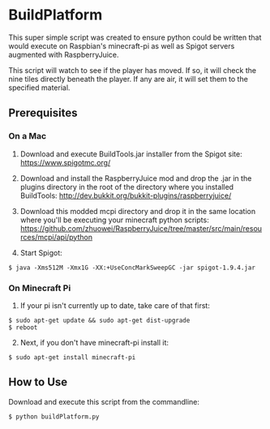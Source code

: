 # BuildPlatform

This super simple script was created to ensure python could be written that would execute on Raspbian's minecraft-pi as well as Spigot servers augmented with RaspberryJuice.

This script will watch to see if the player has moved. If so, it will check the nine tiles directly beneath the player. If any are air, it will set them to the specified material.

## Prerequisites

### On a Mac

1. Download and execute BuildTools.jar installer from the Spigot site: https://www.spigotmc.org/

2. Download and install the RaspberryJuice mod and drop the .jar in the plugins directory in the root of the directory where you installed BuildTools: http://dev.bukkit.org/bukkit-plugins/raspberryjuice/

3. Download this modded mcpi directory and drop it in the same location where you'll be executing your minecraft python scripts: https://github.com/zhuowei/RaspberryJuice/tree/master/src/main/resources/mcpi/api/python

4. Start Spigot:

````
$ java -Xms512M -Xmx1G -XX:+UseConcMarkSweepGC -jar spigot-1.9.4.jar
````

### On Minecraft Pi

1. If your pi isn't currently up to date, take care of that first:

````
$ sudo apt-get update && sudo apt-get dist-upgrade
$ reboot 
````

2. Next, if you don't have minecraft-pi install it:

````
$ sudo apt-get install minecraft-pi
````

## How to Use

Download and execute this script from the commandline:

````
$ python buildPlatform.py
````